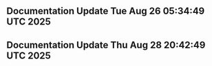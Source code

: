 ## Documentation Update Tue Aug 26 05:34:49 UTC 2025
## Documentation Update Thu Aug 28 20:42:49 UTC 2025
